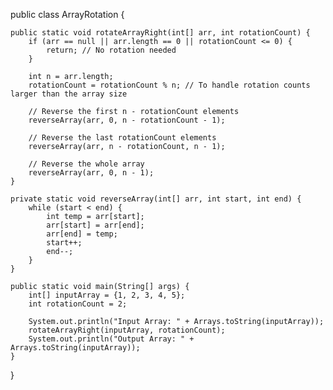 public class ArrayRotation {

    public static void rotateArrayRight(int[] arr, int rotationCount) {
        if (arr == null || arr.length == 0 || rotationCount <= 0) {
            return; // No rotation needed
        }

        int n = arr.length;
        rotationCount = rotationCount % n; // To handle rotation counts larger than the array size

        // Reverse the first n - rotationCount elements
        reverseArray(arr, 0, n - rotationCount - 1);

        // Reverse the last rotationCount elements
        reverseArray(arr, n - rotationCount, n - 1);

        // Reverse the whole array
        reverseArray(arr, 0, n - 1);
    }

    private static void reverseArray(int[] arr, int start, int end) {
        while (start < end) {
            int temp = arr[start];
            arr[start] = arr[end];
            arr[end] = temp;
            start++;
            end--;
        }
    }

    public static void main(String[] args) {
        int[] inputArray = {1, 2, 3, 4, 5};
        int rotationCount = 2;

        System.out.println("Input Array: " + Arrays.toString(inputArray));
        rotateArrayRight(inputArray, rotationCount);
        System.out.println("Output Array: " + Arrays.toString(inputArray));
    }
}

